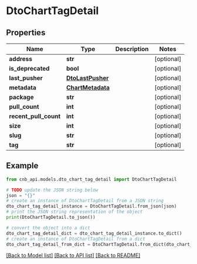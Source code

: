 # DtoChartTagDetail


## Properties

Name | Type | Description | Notes
------------ | ------------- | ------------- | -------------
**address** | **str** |  | [optional] 
**is_deprecated** | **bool** |  | [optional] 
**last_pusher** | [**DtoLastPusher**](DtoLastPusher.md) |  | [optional] 
**metadata** | [**ChartMetadata**](ChartMetadata.md) |  | [optional] 
**package** | **str** |  | [optional] 
**pull_count** | **int** |  | [optional] 
**recent_pull_count** | **int** |  | [optional] 
**size** | **int** |  | [optional] 
**slug** | **str** |  | [optional] 
**tag** | **str** |  | [optional] 

## Example

```python
from cnb_api.models.dto_chart_tag_detail import DtoChartTagDetail

# TODO update the JSON string below
json = "{}"
# create an instance of DtoChartTagDetail from a JSON string
dto_chart_tag_detail_instance = DtoChartTagDetail.from_json(json)
# print the JSON string representation of the object
print(DtoChartTagDetail.to_json())

# convert the object into a dict
dto_chart_tag_detail_dict = dto_chart_tag_detail_instance.to_dict()
# create an instance of DtoChartTagDetail from a dict
dto_chart_tag_detail_from_dict = DtoChartTagDetail.from_dict(dto_chart_tag_detail_dict)
```
[[Back to Model list]](../README.md#documentation-for-models) [[Back to API list]](../README.md#documentation-for-api-endpoints) [[Back to README]](../README.md)


